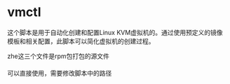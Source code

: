 # vmctl

这个脚本是用于自动化创建和配置Linux KVM虚拟机的。通过使用预定义的镜像模板和相关配置，此脚本可以简化虚拟机的创建过程。


zhe这三个文件是rpm包打包的源文件

可以直接使用，需要修改脚本中的路径
